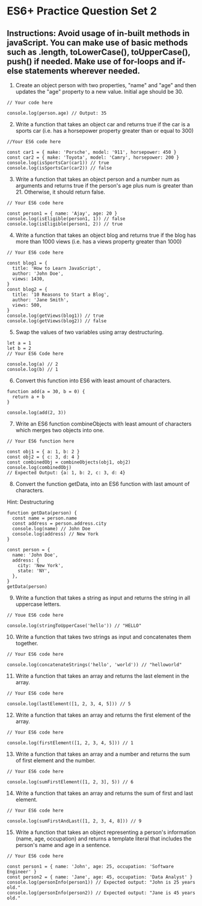 # ES6+ Practice Question Set 2

## Instructions: Avoid usage of in-built methods in javaScript. You can make use of basic methods such as .length, toLowerCase(), toUpperCase(), push() if needed. Make use of for-loops and if-else statements wherever needed.

1. Create an object person with two properties, "name" and "age" and then updates the "age" property to a new value. Initial age should be 30.

```
// Your code here

console.log(person.age) // Output: 35
```

2. Write a function that takes an object car and returns true if the car is a sports car (i.e. has a horsepower property greater than or equal to 300)

```
//Your ES6 code here

const car1 = { make: 'Porsche', model: '911', horsepower: 450 }
const car2 = { make: 'Toyota', model: 'Camry', horsepower: 200 }
console.log(isSportsCar(car1)) // true
console.log(isSportsCar(car2)) // false
```

3. Write a function that takes an object person and a number num as arguments and returns true if the person's age plus num is greater than 21. Otherwise, it should return false.

```
// Your ES6 code here

const person1 = { name: 'Ajay', age: 20 }
console.log(isEligible(person1, 1)) // false
console.log(isEligible(person1, 2)) // true
```

4. Write a function that takes an object blog and returns true if the blog has more than 1000 views (i.e. has a views property greater than 1000)

```
// Your ES6 code here

const blog1 = {
  title: 'How to Learn JavaScript',
  author: 'John Doe',
  views: 1430,
}
const blog2 = {
  title: '10 Reasons to Start a Blog',
  author: 'Jane Smith',
  views: 500,
}
console.log(getViews(blog1)) // true
console.log(getViews(blog2)) // false
```

5. Swap the values of two variables using array destructuring.

```
let a = 1
let b = 2
// Your ES6 Code here

console.log(a) // 2
console.log(b) // 1
```

6. Convert this function into ES6 with least amount of characters.

```
function add(a = 30, b = 0) {
  return a + b
}

console.log(add(2, 3))
```

7. Write an ES6 function combineObjects with least amount of characters which merges two objects into one.

```
// Your ES6 function here

const obj1 = { a: 1, b: 2 }
const obj2 = { c: 3, d: 4 }
const combinedObj = combineObjects(obj1, obj2)
console.log(combinedObj)
// Expected Output: {a: 1, b: 2, c: 3, d: 4}
```

8. Convert the function getData, into an ES6 function with last amount of characters.

Hint: Destructuring

```
function getData(person) {
  const name = person.name
  const address = person.address.city
  console.log(name) // John Doe
  console.log(address) // New York
}

const person = {
  name: 'John Doe',
  address: {
    city: 'New York',
    state: 'NY',
  },
}
getData(person)
```

9. Write a function that takes a string as input and returns the string in all uppercase letters.

```
// Youe ES6 code here

console.log(stringToUpperCase('hello')) // "HELLO"
```

10. Write a function that takes two strings as input and concatenates them together.

```
// Your ES6 code here

console.log(concatenateStrings('hello', 'world')) // "helloworld"
```

11. Write a function that takes an array and returns the last element in the array.

```
// Your ES6 code here

console.log(lastElement([1, 2, 3, 4, 5])) // 5
```

12. Write a function that takes an array and returns the first element of the array.

```
// Your ES6 code here

console.log(firstElement([1, 2, 3, 4, 5])) // 1
```

13. Write a function that takes an array and a number and returns the sum of first element and the number.

```
// Your ES6 code here

console.log(sumFirstElement([1, 2, 3], 5)) // 6
```

14. Write a function that takes an array and returns the sum of first and last element.

```
// Your ES6 code here

console.log(sumFirstAndLast([1, 2, 3, 4, 8])) // 9
```

15. Write a function that takes an object representing a person's information (name, age, occupation) and returns a template literal that includes the person's name and age in a sentence.

```
// Your ES6 code here

const person1 = { name: 'John', age: 25, occupation: 'Software Engineer' }
const person2 = { name: 'Jane', age: 45, occupation: 'Data Analyst' }
console.log(personInfo(person1)) // Expected output: "John is 25 years old."
console.log(personInfo(person2)) // Expected output: "Jane is 45 years old."
```